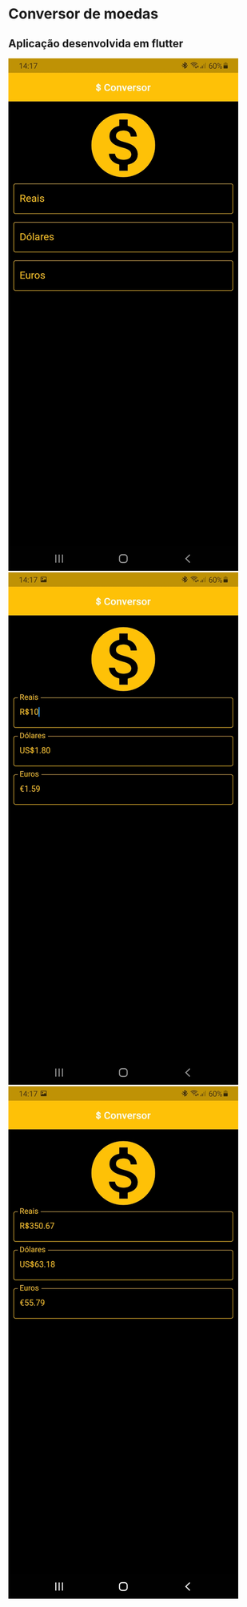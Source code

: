 # Conversor de moedas
## Aplicação desenvolvida em flutter
![](https://github.com/ravelsoares/conversor_de_moedas/blob/main/Screenshot_20220118-141726.jpg)
![](https://github.com/ravelsoares/conversor_de_moedas/blob/main/Screenshot_20220118-141735.jpg)
![](https://github.com/ravelsoares/conversor_de_moedas/blob/main/Screenshot_20220118-141749.jpg)
